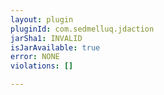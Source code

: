 ```yaml
---
layout: plugin
pluginId: com.sedmelluq.jdaction
jarSha1: INVALID
isJarAvailable: true
error: NONE
violations: []

---
```

